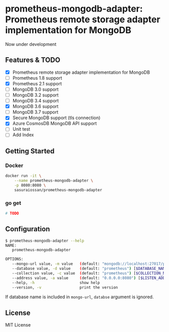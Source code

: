 # prometheus-mongodb-adapter: Prometheus remote storage adapter implementation for MongoDB

Now under development

## Features & TODO

- [x] Prometheus remote storage adapter implementation for MongoDB
- [ ] Prometheus 1.8 support
- [x] Prometheus 2.1 support
- [ ] MongoDB 3.0 support
- [ ] MongoDB 3.2 support
- [ ] MongoDB 3.4 support
- [x] MongoDB 3.6 support
- [ ] MongoDB 3.7 support
- [x] Secure MongoDB support (tls connection)
- [x] Azure CosmosDB MongoDB API support
- [ ] Unit test
- [ ] Add Index

## Getting Started

### Docker

```bash
docker run -it \
    --name prometheus-mongodb-adapter \
    -p 8080:8080 \
    sasuraiossan/prometheus-mongodb-adapter
```

### go get

```bash
# TODO
```

## Configuration

```bash
$ prometheus-mongodb-adapter --help                                                  
NAME:
   prometheus-mongodb-adapter

OPTIONS:
   --mongo-url value, -m value   (default: "mongodb://localhost:27017/prometheus") [$MONGO_URL]
   --database value, -d value    (default: "prometheus") [$DATABASE_NAME]
   --collection value, -c value  (default: "prometheus") [$COLLECTION_NAME]
   --address value, -a value     (default: "0.0.0.0:8080") [$LISTEN_ADDRESS]
   --help, -h                    show help
   --version, -v                 print the version
```

If database name is included in `mongo-url`, `databse` argument is ignored.

## License

MIT License
